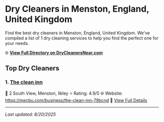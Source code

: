 # Dry Cleaners in Menston, England, United Kingdom

Find the best dry cleaners in Menston, England, United Kingdom. We've compiled a list of 1 dry cleaning services to help you find the perfect one for your needs.

🌐 **[View Full Directory on DryCleanersNear.com](https://drycleanersnear.com/city/United%20Kingdom/England/Menston)**

## Top Dry Cleaners

### 1. [The clean inn](https://drycleanersnear.com/dryCleaner/6892b7d17a636409f9a33b29/the-clean-inn)
📍 2 South View, Menston, Ilkley
⭐ Rating: 4.9/5
🌐 Website: https://mecbu.com/business/the-clean-inn-79bcnd
🔗 [View Full Details](https://drycleanersnear.com/dryCleaner/6892b7d17a636409f9a33b29/the-clean-inn)


---

*Last updated: 8/20/2025*
